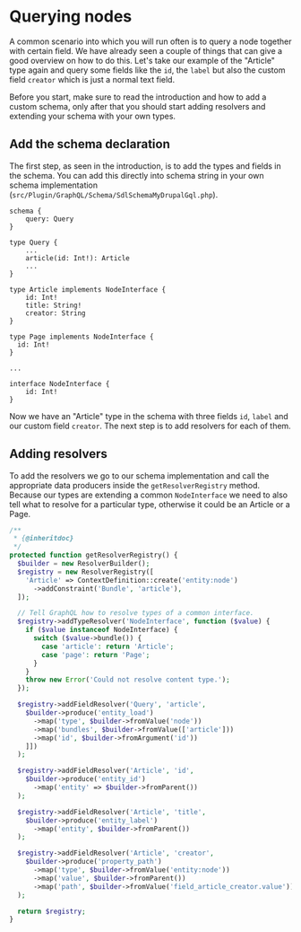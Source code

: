 # Querying nodes

A common scenario into which you will run often is to query a node together with certain field. We have already seen a couple of things that can give a good overview on how to do this. Let's take our example of the "Article" type again and query some fields like the `id`, the `label` but also the custom field `creator` which is just a normal text field.

Before you start, make sure to read the introduction and how to add a custom schema, only after that you should start adding resolvers and extending your schema with your own types.

## Add the schema declaration

The first step, as seen in the introduction, is to add the types and fields in the schema. You can add this directly into schema string in your own schema implementation (`src/Plugin/GraphQL/Schema/SdlSchemaMyDrupalGql.php`).

```
schema {
    query: Query
}

type Query {
    ...
    article(id: Int!): Article
    ...
}

type Article implements NodeInterface {
    id: Int!
    title: String!
    creator: String
}

type Page implements NodeInterface {
  id: Int!
}

...

interface NodeInterface {
    id: Int!
}
```

Now we have an "Article" type in the schema with three fields `id`, `label` and our custom field `creator`. The next step is to add resolvers for each of them.

## Adding resolvers

To add the resolvers we go to our schema implementation and call the appropriate data producers inside the `getResolverRegistry` method. Because our types are extending a common `NodeInterface` we need to also tell what to resolve for a particular type, otherwise it could be an Article or a Page.

```php
/**
 * {@inheritdoc}
 */
protected function getResolverRegistry() {
  $builder = new ResolverBuilder();
  $registry = new ResolverRegistry([
    'Article' => ContextDefinition::create('entity:node')
      ->addConstraint('Bundle', 'article'),
  ]);

  // Tell GraphQL how to resolve types of a common interface.
  $registry->addTypeResolver('NodeInterface', function ($value) {
    if ($value instanceof NodeInterface) {
      switch ($value->bundle()) {
        case 'article': return 'Article';
        case 'page': return 'Page';
      }
    }
    throw new Error('Could not resolve content type.');
  });

  $registry->addFieldResolver('Query', 'article',
    $builder->produce('entity_load')
      ->map('type', $builder->fromValue('node'))
      ->map('bundles', $builder->fromValue(['article']))
      ->map('id', $builder->fromArgument('id'))
    ]])
  );

  $registry->addFieldResolver('Article', 'id',
    $builder->produce('entity_id')
      ->map('entity' => $builder->fromParent())
  );

  $registry->addFieldResolver('Article', 'title',
    $builder->produce('entity_label')
      ->map('entity', $builder->fromParent())
  );

  $registry->addFieldResolver('Article', 'creator',
    $builder->produce('property_path')
      ->map('type', $builder->fromValue('entity:node'))
      ->map('value', $builder->fromParent())
      ->map('path', $builder->fromValue('field_article_creator.value'))
  );

  return $registry;
}
```

